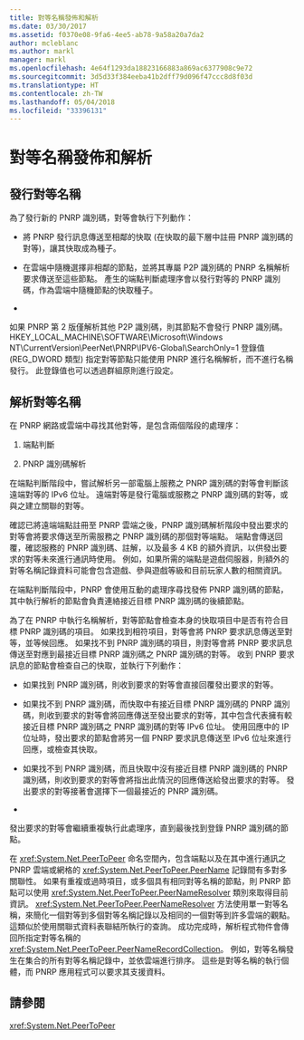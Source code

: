 ```yaml
---
title: 對等名稱發佈和解析
ms.date: 03/30/2017
ms.assetid: f0370e08-9fa6-4ee5-ab78-9a58a20a7da2
author: mcleblanc
ms.author: markl
manager: markl
ms.openlocfilehash: 4e64f1293da18823166883a869ac6377908c9e72
ms.sourcegitcommit: 3d5d33f384eeba41b2dff79d096f47ccc8d8f03d
ms.translationtype: HT
ms.contentlocale: zh-TW
ms.lasthandoff: 05/04/2018
ms.locfileid: "33396131"
---
```

# <a name="peer-name-publication-and-resolution"></a>對等名稱發佈和解析
## <a name="publishing-a-peer-name"></a>發行對等名稱  
 為了發行新的 PNRP 識別碼，對等會執行下列動作：  
  
-   將 PNRP 發行訊息傳送至相鄰的快取 (在快取的最下層中註冊 PNRP 識別碼的對等)，讓其快取成為種子。  
  
-   在雲端中隨機選擇非相鄰的節點，並將其專屬 P2P 識別碼的 PNRP 名稱解析要求傳送至這些節點。 產生的端點判斷處理序會以發行對等的 PNRP 識別碼，作為雲端中隨機節點的快取種子。  
  
-  
  
 如果 PNRP 第 2 版僅解析其他 P2P 識別碼，則其節點不會發行 PNRP 識別碼。 HKEY_LOCAL_MACHINE\SOFTWARE\Microsoft\Windows NT\CurrentVersion\PeerNet\PNRP\IPV6-Global\SearchOnly=1 登錄值 (REG_DWORD 類型) 指定對等節點只能使用 PNRP 進行名稱解析，而不進行名稱發行。 此登錄值也可以透過群組原則進行設定。  
  
## <a name="resolving-a-peer-name"></a>解析對等名稱  
 在 PNRP 網路或雲端中尋找其他對等，是包含兩個階段的處理序：  
  
1.  端點判斷  
  
2.  PNRP 識別碼解析  
  
 在端點判斷階段中，嘗試解析另一部電腦上服務之 PNRP 識別碼的對等會判斷該遠端對等的 IPv6 位址。  遠端對等是發行電腦或服務之 PNRP 識別碼的對等，或與之建立關聯的對等。  
  
 確認已將遠端端點註冊至 PNRP 雲端之後，PNRP 識別碼解析階段中發出要求的對等會將要求傳送至所需服務之 PNRP 識別碼的那個對等端點。 端點會傳送回覆，確認服務的 PNRP 識別碼、註解，以及最多 4 KB 的額外資訊，以供發出要求的對等未來進行通訊時使用。 例如，如果所需的端點是遊戲伺服器，則額外的對等名稱記錄資料可能會包含遊戲、參與遊戲等級和目前玩家人數的相關資訊。  
  
 在端點判斷階段中，PNRP 會使用互動的處理序尋找發佈 PNRP 識別碼的節點，其中執行解析的節點會負責連絡接近目標 PNRP 識別碼的後續節點。  
  
 為了在 PNRP 中執行名稱解析，對等節點會檢查本身的快取項目中是否有符合目標 PNRP 識別碼的項目。 如果找到相符項目，對等會將 PNRP 要求訊息傳送至對等，並等候回應。 如果找不到 PNRP 識別碼的項目，則對等會將 PNRP 要求訊息傳送至對應到最接近目標 PNRP 識別碼之 PNRP 識別碼的對等。 收到 PNRP 要求訊息的節點會檢查自己的快取，並執行下列動作：  
  
-   如果找到 PNRP 識別碼，則收到要求的對等會直接回覆發出要求的對等。  
  
-   如果找不到 PNRP 識別碼，而快取中有接近目標 PNRP 識別碼的 PNRP 識別碼，則收到要求的對等會將回應傳送至發出要求的對等，其中包含代表擁有較接近目標 PNRP 識別碼之 PNRP 識別碼的對等 IPv6 位址。 使用回應中的 IP 位址時，發出要求的節點會將另一個 PNRP 要求訊息傳送至 IPv6 位址來進行回應，或檢查其快取。  
  
-   如果找不到 PNRP 識別碼，而且快取中沒有接近目標 PNRP 識別碼的 PNRP 識別碼，則收到要求的對等會將指出此情況的回應傳送給發出要求的對等。 發出要求的對等接著會選擇下一個最接近的 PNRP 識別碼。  
  
-  
  
 發出要求的對等會繼續重複執行此處理序，直到最後找到登錄 PNRP 識別碼的節點。  
  
 在 <xref:System.Net.PeerToPeer> 命名空間內，包含端點以及在其中進行通訊之 PNRP 雲端或網格的 <xref:System.Net.PeerToPeer.PeerName> 記錄間有多對多關聯性。 如果有重複或過時項目，或多個具有相同對等名稱的節點，則 PNRP 節點可以使用 <xref:System.Net.PeerToPeer.PeerNameResolver> 類別來取得目前資訊。 <xref:System.Net.PeerToPeer.PeerNameResolver> 方法使用單一對等名稱，來簡化一個對等到多個對等名稱記錄以及相同的一個對等到許多雲端的觀點。 這類似於使用關聯式資料表聯結所執行的查詢。 成功完成時，解析程式物件會傳回所指定對等名稱的 <xref:System.Net.PeerToPeer.PeerNameRecordCollection>。  例如，對等名稱發生在集合的所有對等名稱記錄中，並依雲端進行排序。 這些是對等名稱的執行個體，而 PNRP 應用程式可以要求其支援資料。  
  
## <a name="see-also"></a>請參閱  
 <xref:System.Net.PeerToPeer>
